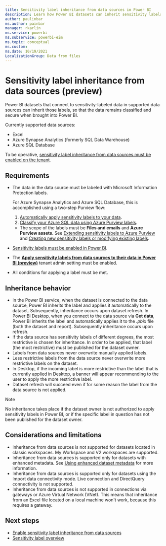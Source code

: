 ```yaml
---
title: Sensitivity label inheritance from data sources in Power BI
description: Learn how Power BI datasets can inherit sensitivity labels from data sources
author: paulinbar
ms.author: painbar
manager: rkarlin
ms.service: powerbi
ms.subservice: powerbi-eim
ms.topic: conceptual
ms.custom:
ms.date: 10/19/2021
LocalizationGroup: Data from files
---
```

# Sensitivity label inheritance from data sources (preview)

Power BI datasets that connect to sensitivity-labeled data in supported data sources can inherit those labels, so that the data remains classified and secure when brought into Power BI.

Currently supported data sources:
* Excel
* Azure Synapse Analytics (formerly SQL Data Warehouse)
* Azure SQL Database

To be operative, [sensitivity label inheritance from data sources must be enabled on the tenant](service-admin-portal.md#apply-sensitivity-labels-from-data-sources-to-their-data-in-power-bi-preview).

## Requirements
* The data in the data source must be labeled with Microsoft Information Protection labels.

    For Azure Synapse Analytics and Azure SQL Database, this is accomplished using a two-step Purview flow:
    1. [Automatically apply sensitivity labels to your data](/azure/purview/create-sensitivity-label).
    1. [Classify your Azure SQL data using Azure Purview labels](/azure/sql-database/scripts/sql-database-import-purview-labels).
    * The scope of the labels must be **Files and emails** and **Azure Purview assets**. See [Extending sensitivity labels to Azure Purview](/azure/purview/create-sensitivity-label#extending-sensitivity-labels-to-azure-purview) and [Creating new sensitivity labels or modifying existing labels](/azure/purview/create-sensitivity-label#creating-new-sensitivity-labels-or-modifying-existing-labels).
* [Sensitivity labels must be enabled in Power BI](service-security-enable-data-sensitivity-labels.md).
* The **[Apply sensitivity labels from data sources to their data in Power BI (preview)](service-admin-portal.md#apply-sensitivity-labels-from-data-sources-to-their-data-in-power-bi-preview)** tenant admin setting must be enabled.
* All conditions for applying a label must be met.

## Inheritance behavior
* In the Power BI service, when the dataset is connected to the data source, Power BI inherits the label and applies it automatically to the dataset. Subsequently, inheritance occurs upon dataset refresh. In Power BI Desktop, when you connect to the data source via **Get data**, Power BI inherits the label and automatically applies it to the *.pbix* file (both the dataset and report). Subsequently inheritance occurs upon refresh. 
* If the data source has sensitivity labels of different degrees, the most restrictive is chosen for inheritance. In order to be applied, that label (the most restrictive) must be published for the dataset owner.
* Labels from data sources never overwrite manually applied labels.
* Less restrictive labels from the data source never overwrite more restrictive labels on the dataset.
* In Desktop, if the incoming label is more restrictive than the label that is currently applied in Desktop, a banner will appear recommending to the user to apply the more restrictive label.
* Dataset refresh will succeed even if for some reason the label from the data source is not applied. 

>[!NOTE]
> No inheritance takes place if the dataset owner is not authorized to apply sensitivity labels in Power BI, or if the specific label in question has not been published for the dataset owner.

## Considerations and limitations
* Inheritance from data sources is not supported for datasets located in classic workspaces. My Workspace and V2 workspaces are supported.
* Inheritance from data sources is supported only for datasets with enhanced metadata. See [Using enhanced dataset metadata](../connect-data/desktop-enhanced-dataset-metadata.md) for more information.
* Inheritance from data sources is supported only for datasets using the Import data connectivity mode. Live connection and DirectQuery connectivity is not supported.
* Inheritance from data sources is not supported in connections via gateways or Azure Virtual Network (VNet). This means that inheritance from an Excel file located on a local machine won't work, because this requires a gateway. 

## Next steps
* [Enable sensitivity label inheritance from data sources](service-admin-portal.md#apply-sensitivity-labels-from-data-sources-to-their-data-in-power-bi-preview)
* [Sensitivity label overview](service-security-sensitivity-label-overview.md)